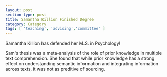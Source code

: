 ```yaml
---
layout: post
section-type: post
title: Samantha Killion Finished Degree
category: Category
tags: [ 'teaching', 'advising','committee' ]
---
```

Samantha Killion has defended her M.S. in Psychology!

Sam's thesis was a meta-analysis of the role of prior knowledge in multiple text comprehension. She found that while prior knowledge has a strong effect on understanding semantic information and integrating information across texts, it was not as preditive of sourcing.